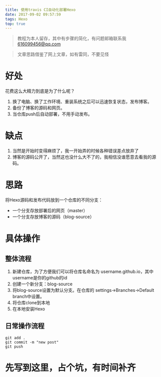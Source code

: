 ```yaml
---
title: 使用travis CI自动化部署Hexo
date: 2017-09-02 09:57:59
tags: Hexo
top: true
---
```

> 教程为本人留存，其中有步骤的简化，有问题邮箱联系我 616099456@qq.com

> 文章思路借鉴了网上文章，如有雷同，不要见怪


# 好处

花费这么大精力到底是为了什么呢？

1. 换了电脑、换了工作环境、重装系统之后可以迅速恢复状态，发布博客。
2. 备份了博客的源码和网页。
3. 当仓库push后自动部署，不用手动发布。

# 缺点
1. 当然是开始时变得麻烦了，我一开始弄的时候各种错误差点放弃了
2. 博客的源码公开了，当然这也没什么大不了的，我相信没谁愿意去看我的源码。

# 思路
将Hexo源码和发布代码放到一个仓库的不同分支：
- 一个分支存放部署后的网页（master）
- 一个分支存放博客的源码（blog-source）

# 具体操作
## 整体流程
1. 新建仓库，为了方便我们可以将仓库名命名为 username.github.io，其中username是你的github的id
1. 创建一个新分支：blog-source
1. 将blog-source设置为默认分支。在仓库的 settings->Branches->Default branch中设置。
1. 将仓库clone到本地
1. 在本地安装Hexo

## 日常操作流程
```
git add .  
git commit -m "new post" 
git push

```

# 先写到这里，占个坑，有时间补齐
[ ](http://www.jianshu.com/p/5691815b81b6)
[ ](https://zhuanlan.zhihu.com/p/26625249?utm_source=weibo&utm_medium=social)


